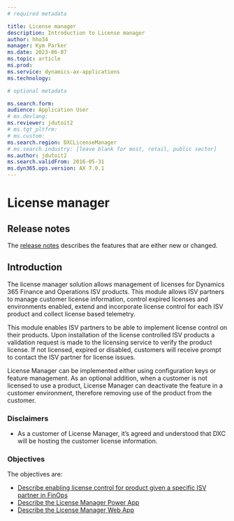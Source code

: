 ```yaml
---
# required metadata

title: License manager
description: Introduction to License manager
author: hho34
manager: Kym Parker
ms.date: 2023-06-07
ms.topic: article
ms.prod:
ms.service: dynamics-ax-applications
ms.technology:

# optional metadata

ms.search.form:
audience: Application User
# ms.devlang:
ms.reviewer: jdutoit2
# ms.tgt_pltfrm:
# ms.custom:
ms.search.region: DXCLicenseManager
# ms.search.industry: [leave blank for most, retail, public sector]
ms.author: jdutoit2
ms.search.validFrom: 2016-05-31
ms.dyn365.ops.version: AX 7.0.1
---
```


# License manager

## Release notes

The [release notes](Release-notes.md) describes the features that are either new or changed.

## Introduction

The license manager solution allows management of licenses for Dynamics 365 Finance and Operations ISV products. This module allows ISV partners to manage customer license information, control expired licenses and environments enabled, extend and incorporate license control for each ISV product and collect license based telemetry.

This module enables ISV partners to be able to implement license control on their products. Upon installation of the license controlled ISV products a validation request is made to the licensing service to verify the product license. If not licensed, expired or disabled, customers will receive prompt to contact the ISV partner for license issues.

License Manager can be implemented either using configuration keys or feature management. As an optional addition, when a customer is not licensed to use a product, License Manager can deactivate the feature in a customer environment, therefore removing use of the product from the customer.
<br>

### Disclaimers

- As a customer of License Manager, it’s agreed and understood that DXC will be hosting the customer license information.

### Objectives

The objectives are:

- [Describe enabling license control for product given a specific ISV partner in FinOps](./FinOps.md)
- [Describe the License Manager Power App](./PowerApp.md)
- [Describe the License Manager Web App](./ReactWebApp.md)
